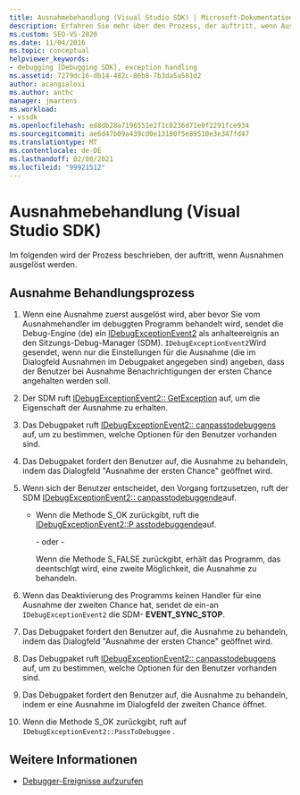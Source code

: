 ```yaml
---
title: Ausnahmebehandlung (Visual Studio SDK) | Microsoft-Dokumentation
description: Erfahren Sie mehr über den Prozess, der auftritt, wenn Ausnahmen ausgelöst werden. In diesem Artikel werden alle erforderlichen Schritte beschrieben.
ms.custom: SEO-VS-2020
ms.date: 11/04/2016
ms.topic: conceptual
helpviewer_keywords:
- debugging [Debugging SDK], exception handling
ms.assetid: 7279dc16-db14-482c-86b8-7b3da5a581d2
author: acangialosi
ms.author: anthc
manager: jmartens
ms.workload:
- vssdk
ms.openlocfilehash: ed8db28a7196551e2f1c8236d71e0f2291fce934
ms.sourcegitcommit: ae6d47b09a439cd0e13180f5e89510e3e347fd47
ms.translationtype: MT
ms.contentlocale: de-DE
ms.lasthandoff: 02/08/2021
ms.locfileid: "99921512"
---
```

# <a name="exception-handling-visual-studio-sdk"></a>Ausnahmebehandlung (Visual Studio SDK)
Im folgenden wird der Prozess beschrieben, der auftritt, wenn Ausnahmen ausgelöst werden.

## <a name="exception-handling-process"></a>Ausnahme Behandlungsprozess

1. Wenn eine Ausnahme zuerst ausgelöst wird, aber bevor Sie vom Ausnahmehandler im debuggten Programm behandelt wird, sendet die Debug-Engine (de) ein [IDebugExceptionEvent2](../../extensibility/debugger/reference/idebugexceptionevent2.md) als anhalteereignis an den Sitzungs-Debug-Manager (SDM). `IDebugExceptionEvent2`Wird gesendet, wenn nur die Einstellungen für die Ausnahme (die im Dialogfeld Ausnahmen im Debugpaket angegeben sind) angeben, dass der Benutzer bei Ausnahme Benachrichtigungen der ersten Chance angehalten werden soll.

2. Der SDM ruft [IDebugExceptionEvent2:: GetException](../../extensibility/debugger/reference/idebugexceptionevent2-getexception.md) auf, um die Eigenschaft der Ausnahme zu erhalten.

3. Das Debugpaket ruft [IDebugExceptionEvent2:: canpasstodebuggens](../../extensibility/debugger/reference/idebugexceptionevent2-canpasstodebuggee.md) auf, um zu bestimmen, welche Optionen für den Benutzer vorhanden sind.

4. Das Debugpaket fordert den Benutzer auf, die Ausnahme zu behandeln, indem das Dialogfeld "Ausnahme der ersten Chance" geöffnet wird.

5. Wenn sich der Benutzer entscheidet, den Vorgang fortzusetzen, ruft der SDM [IDebugExceptionEvent2:: canpasstodebuggende](../../extensibility/debugger/reference/idebugexceptionevent2-canpasstodebuggee.md)auf.

    - Wenn die Methode S_OK zurückgibt, ruft die [IDebugExceptionEvent2::P asstodebuggende](../../extensibility/debugger/reference/idebugexceptionevent2-passtodebuggee.md)auf.

         - oder -

         Wenn die Methode S_FALSE zurückgibt, erhält das Programm, das deentschlgt wird, eine zweite Möglichkeit, die Ausnahme zu behandeln.

6. Wenn das Deaktivierung des Programms keinen Handler für eine Ausnahme der zweiten Chance hat, sendet de ein-an `IDebugExceptionEvent2` die SDM- **EVENT_SYNC_STOP**.

7. Das Debugpaket fordert den Benutzer auf, die Ausnahme zu behandeln, indem das Dialogfeld "Ausnahme der ersten Chance" geöffnet wird.

8. Das Debugpaket ruft [IDebugExceptionEvent2:: canpasstodebuggens](../../extensibility/debugger/reference/idebugexceptionevent2-canpasstodebuggee.md) auf, um zu bestimmen, welche Optionen für den Benutzer vorhanden sind.

9. Das Debugpaket fordert den Benutzer auf, die Ausnahme zu behandeln, indem er eine Ausnahme im Dialogfeld der zweiten Chance öffnet.

10. Wenn die Methode S_OK zurückgibt, ruft auf `IDebugExceptionEvent2::PassToDebuggee` .

## <a name="see-also"></a>Weitere Informationen
- [Debugger-Ereignisse aufzurufen](../../extensibility/debugger/calling-debugger-events.md)
